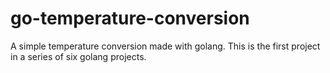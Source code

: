 # go-temperature-conversion
A simple temperature conversion made with golang. This is the first project in a series of six golang projects.
